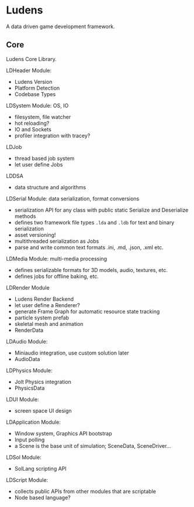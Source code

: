 # Ludens

A data driven game development framework.

## Core

Ludens Core Library.

LDHeader Module:
- Ludens Version
- Platform Detection
- Codebase Types

LDSystem Module: OS, IO
- filesystem, file watcher
- hot reloading?
- IO and Sockets
- profiler integration with tracey?

LDJob
- thread based job system
- let user define Jobs

LDDSA
- data structure and algorithms

LDSerial Module: data serialization, format conversions
- serialization API for any class with public static Serialize and Deserialize methods
- defines two framework file types `.lda` and `.ldb` for text and binary serialization
- asset versioning!
- multithreaded serialization as Jobs
- parse and write common text formats .ini, .md, .json, .xml etc.

LDMedia Module: multi-media processing
- defines serializable formats for 3D models, audio, textures, etc.
- defines jobs for offline baking, etc.

LDRender Module
- Ludens Render Backend
- let user define a Renderer?
- generate Frame Graph for automatic resource state tracking
- particle system prefab
- skeletal mesh and animation
- RenderData

LDAudio Module:
- Miniaudio integration, use custom solution later
- AudioData

LDPhysics Module:
- Jolt Physics integration
- PhysicsData

LDUI Module:
- screen space UI design

LDApplication Module:
- Window system, Graphics API bootstrap
- Input polling 
- a Scene is the base unit of simulation; SceneData, SceneDriver...

LDSol Module:
- SolLang scripting API

LDScript Module:
- collects public APIs from other modules that are scriptable
- Node based language?
